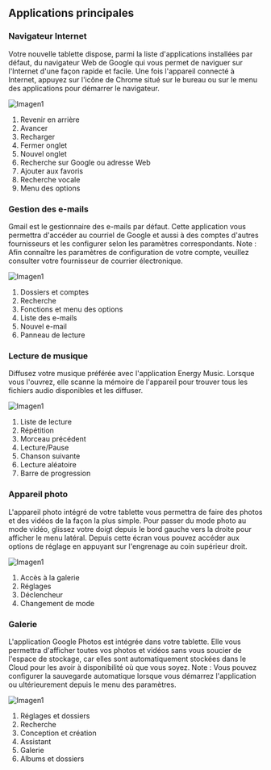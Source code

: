 ## Applications principales

### Navigateur Internet

Votre nouvelle tablette dispose, parmi la liste d'applications installées par défaut, du navigateur Web de Google qui vous permet de naviguer sur l'Internet d'une façon rapide et facile. Une fois l'appareil connecté à Internet, appuyez sur l'icône de Chrome situé sur le bureau ou sur le menu des applications pour démarrer le navigateur.

![Imagen1](http://static.energysistem.com/images/manuals/42238/55913026762db.jpg)

1. Revenir en arrière
2. Avancer
3. Recharger
4. Fermer onglet
5. Nouvel onglet
6. Recherche sur Google ou adresse Web
7. Ajouter aux favoris
8. Recherche vocale
9. Menu des options

### Gestion des e-mails

Gmail est le gestionnaire des e-mails par défaut. Cette application vous permettra d'accéder au courriel de Google et aussi à des comptes d'autres fournisseurs et les configurer selon les paramètres correspondants. Note : Afin connaître les paramètres de configuration de votre compte, veuillez consulter votre fournisseur de courrier électronique.

![Imagen1](http://static.energysistem.com/images/manuals/42238/5591302e231f8.jpg)

1. Dossiers et comptes
2. Recherche
3. Fonctions et menu des options
4. Liste des e-mails
5. Nouvel e-mail
6. Panneau de lecture

### Lecture de musique

Diffusez votre musique préférée avec l'application Energy Music. Lorsque vous l'ouvrez, elle scanne la mémoire de l'appareil pour trouver tous les fichiers audio disponibles et les diffuser.

![Imagen1](http://static.energysistem.com/images/manuals/42238/559130364501f.jpg)

1. Liste de lecture
2. Répétition
3. Morceau précédent
4. Lecture/Pause
5. Chanson suivante
6. Lecture aléatoire
7. Barre de progression

### Appareil photo

L'appareil photo intégré de votre tablette vous permettra de faire des photos et des vidéos de la façon la plus simple. Pour passer du mode photo au mode vidéo, glissez votre doigt depuis le bord gauche vers la droite pour afficher le menu latéral. Depuis cette écran vous pouvez accéder aux options de réglage en appuyant sur l'engrenage au coin supérieur droit.

![Imagen1](http://static.energysistem.com/images/manuals/42238/5591306c8424e.jpg)

1. Accès à la galerie
2. Réglages
3. Déclencheur
4. Changement de mode

### Galerie

L'application Google Photos est intégrée dans votre tablette. Elle vous permettra d'afficher toutes vos photos et vidéos sans vous soucier de l'espace de stockage, car elles sont automatiquement stockées dans le Cloud pour les avoir à disponibilité où que vous soyez. Note : Vous pouvez configurer la sauvegarde automatique lorsque vous démarrez l'application ou ultérieurement depuis le menu des paramètres.

![Imagen1](http://static.energysistem.com/images/manuals/42238/559130764da2b.jpg)

1. Réglages et dossiers
2. Recherche
3. Conception et création
4. Assistant
5. Galerie
6. Albums et dossiers
